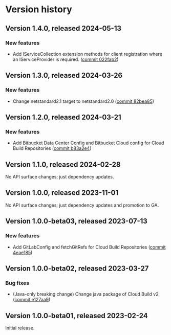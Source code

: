 # Version history

## Version 1.4.0, released 2024-05-13

### New features

- Add IServiceCollection extension methods for client registration where an IServiceProvider is required. ([commit 022fab2](https://github.com/googleapis/google-cloud-dotnet/commit/022fab203f28fb9c608972af7f8b83f571ae5694))

## Version 1.3.0, released 2024-03-26

### New features

- Change netstandard2.1 target to netstandard2.0 ([commit 82bea85](https://github.com/googleapis/google-cloud-dotnet/commit/82bea850661975b9750ac30753528cc9d2e05240))

## Version 1.2.0, released 2024-03-21

### New features

- Add Bitbucket Data Center Config and Bitbucket Cloud config for Cloud Build Repositories ([commit b83a2e4](https://github.com/googleapis/google-cloud-dotnet/commit/b83a2e49ffbd146d681d93349bab8b50d03fd40f))

## Version 1.1.0, released 2024-02-28

No API surface changes; just dependency updates.

## Version 1.0.0, released 2023-11-01

No API surface changes; just dependency updates and promotion to GA.

## Version 1.0.0-beta03, released 2023-07-13

### New features

- Add GitLabConfig and fetchGitRefs for Cloud Build Repositories ([commit 4eae185](https://github.com/googleapis/google-cloud-dotnet/commit/4eae185ab6cc4cea1b6b8de555d01d0d6a6e1444))

## Version 1.0.0-beta02, released 2023-03-27

### Bug fixes

- (Java-only breaking change) Change java package of Cloud Build v2 ([commit e127aa9](https://github.com/googleapis/google-cloud-dotnet/commit/e127aa98cc0c63bae3dba34b5902436144c8f7e4))

## Version 1.0.0-beta01, released 2023-02-24

Initial release.
